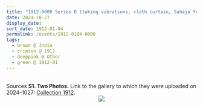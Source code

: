 ```yaml
---
title: "1912-0000 Series D (taking vibrations, cloth curtain, Sahaja Yogis, flowers, red sāṛī, purse)"
date: 2024-10-27
display_date: 
sort_date: 1912-01-04
permalink: /events/1912-0104-0000
tags:
  - brown @ India
  - crimson @ 1912
  - deeppink @ Other
  - green @ 1912-01
---
```


<br>

<wave-list>
  <list-title color="DarkSeaGreen" width="40">Sources</list-title>
  <list-item color="BlanchedAlmond"  width="280"><b>S1. Two Photos.</b> Link to the gallery to which they were uploaded on 2024-1027: <a href="https://eternalmoments.smugmug.com/Collections/Mahipalsingh-Jaisingh-Raul-Collection/1911">Collection 1912</a>.</list-item>
</wave-list>

<div style="text-align: center"><img src="https://pub-bcc3cbe9b1e94ba1ac28915f7a3900fa.r2.dev/1912-0000_Series_D_(likely)_Maharashtra_India_(taking_vibrations_cloth_curtain_Sahaja_Yogis_flowers_red_sari_purse)_02_(Mahipalsingh_Jaisingh_Raul_Collection_scanned_by_Ankit_Khare).jpg" /></div>